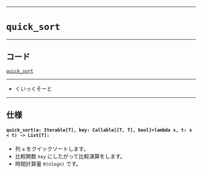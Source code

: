 _____

# `quick_sort`

_____

## コード

[`quick_sort`](https://github.com/titan-23/Library_py/blob/main/Algorithm/Sort/quick_sort.py)
<!-- code=https://github.com/titan-23/Library_py/blob/main/Algorithm\Sort\quick_sort.py -->

_____


- くいっくそーと

_____

## 仕様

#### `quick_sort(a: Iterable[T], key: Callable[[T, T], bool]=lambda s, t: s < t) -> List[T]:`
- 列 `a` をクイックソートします。
- 比較関数 `key` にしたがって比較演算をします。
- 時間計算量 `Θ(nlogn)` です。
